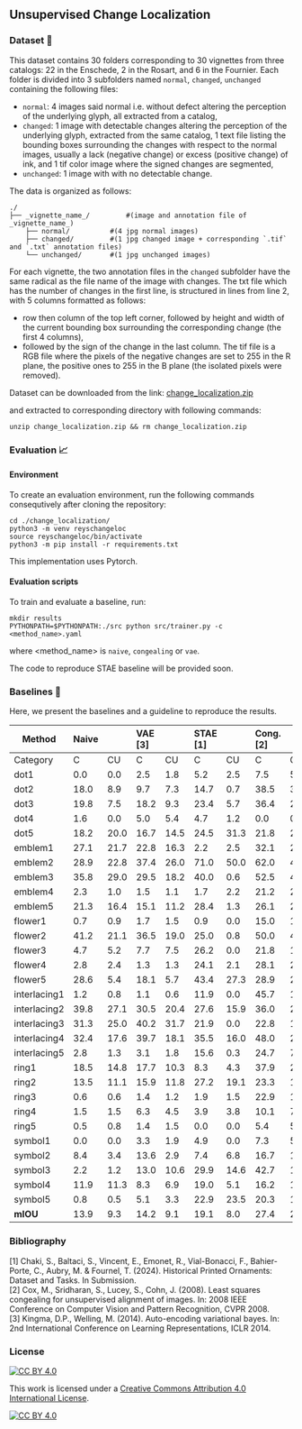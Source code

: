 ﻿## Unsupervised Change Localization

### Dataset :scroll:

This dataset contains 30 folders corresponding to 30 vignettes from three catalogs: 22 in the Enschede, 2 in the Rosart, and 6 in the Fournier. Each folder is divided into 3 subfolders named `normal`, `changed`, `unchanged` containing the following files:
- `normal`: 4 images said normal i.e. without defect altering the perception of the underlying glyph, all extracted from a catalog,
- `changed`: 1 image with detectable changes altering the perception of the underlying glyph, extracted from the same catalog, 1 text file listing the bounding boxes surrounding the changes with respect to the normal images, usually a lack (negative change) or excess (positive change) of ink, and 1 tif color image where the signed changes are segmented,
- `unchanged`: 1 image with with no detectable change.

The data is organized as follows:
```
./
├── _vignette_name_/         #(image and annotation file of _vignette_name_)
	├── normal/          #(4 jpg normal images)
	├── changed/         #(1 jpg changed image + corresponding `.tif` and `.txt` annotation files)
	└── unchanged/       #(1 jpg unchanged images) 
```

For each vignette, the two annotation files in the `changed` subfolder have the same radical as the file name of the image with changes. The txt file which has the number of changes in the first line, is structured in lines from line 2, with 5 columns formatted as follows:
- row then column of the top left corner, followed by height and width of the current bounding box surrounding the corresponding change (the first 4 columns),
- followed by the sign of the change in the last column.
The tif file is a RGB file where the pixels of the negative changes are set to 255 in the R plane, the positive ones to 255 in the B plane (the isolated pixels were removed).

Dataset can be downloaded from the link: [change_localization.zip](https://drive.google.com/file/d/1hwWvKlyC2kKxxDuN79vcq7OuOi-Xa55K/view?usp=sharing)

and extracted to corresponding directory with following commands:

```
unzip change_localization.zip && rm change_localization.zip
```

### Evaluation :chart_with_upwards_trend:

#### Environment

To create an evaluation environment, run the following commands consequtively after cloning the repository:
```
cd ./change_localization/
python3 -m venv reyschangeloc
source reyschangeloc/bin/activate
python3 -m pip install -r requirements.txt
```
This implementation uses Pytorch.

#### Evaluation scripts

To train and evaluate a baseline, run:
```
mkdir results
PYTHONPATH=$PYTHONPATH:./src python src/trainer.py -c <method_name>.yaml
```
where <method_name> is `naive`, `congealing` or `vae`.

The code to reproduce STAE baseline will be provided soon.

### Baselines :seedling:

Here, we present the baselines and a guideline to reproduce the results. 

| Method | Naive | | VAE [3] | | STAE [1] | | Cong. [2] | |
| ------- | :------- | :------- | :------- | :------- | :------- | :------- | :------- | :------- |
| Category | C | CU | C | CU | C | CU | C | CU |
| dot1 | 0.0 | 0.0 | 2.5 | 1.8 | 5.2 | 2.5 | 7.5 | 5.0 |
| dot2 | 18.0 | 8.9 | 9.7 | 7.3 | 14.7 |0.7 | 38.5 | 35.7 |
| dot3 | 19.8 | 7.5 | 18.2 | 9.3 | 23.4 | 5.7 | 36.4 | 28.4 |
| dot4 |1.6|0.0|5.0|5.4|4.7|1.2|0.0|0.0|
| dot5 |18.2|20.0|16.7 |14.5 |24.5| 31.3 |21.8 |23.5|
| emblem1 | 27.1 | 21.7 | 22.8 | 16.3 | 2.2 | 2.5 | 32.1 | 26.3 |
| emblem2 | 28.9 | 22.8 |37.4 |26.0| 71.0 |50.0| 62.0| 47.9|
|emblem3 |35.8 |29.0 |29.5 |18.2| 40.0| 0.6| 52.5 |42.0|
|emblem4 |2.3 |1.0| 1.5| 1.1| 1.7| 2.2 |21.2| 20.0|
|emblem5 |21.3| 16.4| 15.1| 11.2| 28.4| 1.3| 26.1| 23.6|
|flower1 |0.7 |0.9| 1.7| 1.5| 0.9| 0.0 |15.0 |13.6|
|flower2 |41.2| 21.1| 36.5| 19.0| 25.0| 0.8 |50.0| 45.9|
|flower3 |4.7 |5.2| 7.7| 7.5| 26.2| 0.0| 21.8| 19.3|
|flower4 |2.8 |2.4| 1.3 |1.3| 24.1 |2.1 |28.1 |27.9|
|flower5 |28.6 |5.4| 18.1| 5.7| 43.4| 27.3| 28.9| 21.1|
|interlacing1| 1.2| 0.8| 1.1| 0.6| 11.9| 0.0| 45.7| 12.6|
|interlacing2| 39.8| 27.1| 30.5 |20.4| 27.6| 15.9 |36.0 |26.1|
|interlacing3| 31.3| 25.0| 40.2| 31.7| 21.9| 0.0| 22.8| 14.6|
|interlacing4| 32.4| 17.6| 39.7| 18.1| 35.5| 16.0| 48.0| 23.5|
|interlacing5| 2.8| 1.3| 3.1| 1.8| 15.6 |0.3 |24.7| 7.3|
|ring1| 18.5 |14.8| 17.7| 10.3| 8.3| 4.3| 37.9| 29.8|
|ring2| 13.5| 11.1| 15.9| 11.8| 27.2| 19.1| 23.3| 17.5|
|ring3| 0.6| 0.6| 1.4| 1.2|1.9| 1.5| 22.9| 13.4|
|ring4| 1.5 |1.5| 6.3 |4.5| 3.9| 3.8 |10.1 |7.5|
|ring5| 0.5| 0.8 |1.4| 1.5 |0.0| 0.0| 5.4| 5.1|
|symbol1| 0.0 |0.0 |3.3| 1.9 |4.9 |0.0 |7.3 |5.4|
|symbol2| 8.4 |3.4 |13.6 |2.9 |7.4 |6.8| 16.7 |11.9|
|symbol3| 2.2 |1.2 |13.0 |10.6| 29.9| 14.6 |42.7 |19.0|
|symbol4| 11.9| 11.3| 8.3| 6.9 |19.0 |5.1 |16.2 |14.9|
|symbol5| 0.8 |0.5 |5.1| 3.3| 22.9 |23.5 |20.3 |16.7|
| __mIOU__ | 13.9 | 9.3 | 14.2 | 9.1 | 19.1 | 8.0 | 27.4 | 20.2 |

### Bibliography

[1] Chaki, S., Baltaci, S., Vincent, E., Emonet, R., Vial-Bonacci, F., Bahier-Porte, C., Aubry, M. & Fournel, T. (2024). Historical Printed Ornaments: Dataset and Tasks. In Submission.  
[2] Cox, M., Sridharan, S., Lucey, S., Cohn, J. (2008). Least squares congealing for unsupervised alignment of images. In: 2008 IEEE Conference on Computer Vision and Pattern Recognition, CVPR 2008.  
[3] Kingma, D.P., Welling, M. (2014). Auto-encoding variational bayes. In: 2nd International Conference on Learning Representations, ICLR 2014.

### License

[![CC BY 4.0][cc-by-shield]][cc-by]

This work is licensed under a
[Creative Commons Attribution 4.0 International License][cc-by].

[![CC BY 4.0][cc-by-image]][cc-by]

[cc-by]: http://creativecommons.org/licenses/by/4.0/
[cc-by-image]: https://i.creativecommons.org/l/by/4.0/88x31.png
[cc-by-shield]: https://img.shields.io/badge/License-CC%20BY%204.0-lightgrey.svg

